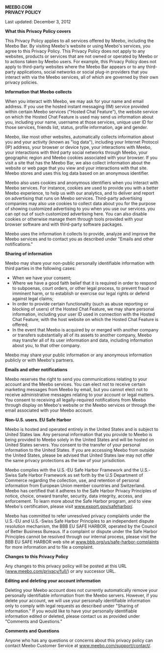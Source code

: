 **MEEBO.COM**  
**PRIVACY POLICY**

Last updated: December 3, 2012

**What this Privacy Policy covers**

This Privacy Policy applies to all services offered by Meebo, including the Meebo Bar. By visiting Meebo's website or using Meebo's services, you agree to this Privacy Policy. This Privacy Policy does not apply to any websites, products or services that are not owned or operated by Meebo or to actions taken by Meebo users. For example, this Privacy Policy does not apply to third-party websites where the Meebo Bar appears or to any third-party applications, social networks or social plug-in providers that you interact with via the Meebo services, all of which are governed by their own privacy policies.

**Information that Meebo collects**

When you interact with Meebo, we may ask for your name and email address. If you use the hosted instant messaging (IM) service provided within certain Meebo services ("Hosted Chat Feature"), the website service on which the Hosted Chat Feature is used may send us information about you, including your name, username at those services, unique user ID for those services, friends list, status, profile information, age and gender.

Meebo, like most other websites, automatically collects information about you and your activity (known as "log data"), including your Internet Protocol (IP) address, your browser or device type, your interactions with Meebo, your interactions with third party social networks through Meebo, your geographic region and Meebo cookies associated with your browser. If you visit a site that has the Meebo Bar, we also collect information about the website or web page that you view and your interactions with that site. Meebo stores and uses this log data based on an anonymous identifier.

Meebo also uses cookies and anonymous identifiers when you interact with Meebo services. For instance, cookies are used to provide you with a better Meebo experience, to help us with our analytics, and to deliver and report on advertising that runs on Meebo services. Third-party advertising companies may also use cookies to collect data about you for the purpose of showing customized advertising to you when you use our services. you can opt out of such customized advertising here. You can also disable cookies or otherwise manage them through tools provided with your browser software and with third-party software packages.

Meebo uses the information it collects to provide, analyze and improve the Meebo services and to contact you as described under "Emails and other notifications."

**Sharing of information**

Meebo may share your non-public personally identifiable information with third parties in the following cases:

*   When we have your consent;
*   Where we have a good faith belief that it is required in order to respond to subpoenas, court orders, or other legal process, to prevent fraud or imminent harm, or to establish or exercise our legal rights or defend against legal claims;
*   In order to provide certain functionality (such as abuse reporting or blocking of users) of the Hosted Chat Feature, we may share personal information, including your user ID used in connection with the Hosted Chat Feature, with the host website on which the Hosted Chat Feature is offered;
*   In the event that Meebo is acquired by or merged with another company or transfers substantially all of its assets to another company, Meebo may transfer all of its user information and data, including information about you, to that other company.

Meebo may share your public information or any anonymous information publicly or with Meebo's partners.

**Emails and other notifications**

Meebo reserves the right to send you communications relating to your account and the Meebo services. You can elect not to receive certain marketing messages from Meebo by email, but you cannot elect not to receive administrative messages relating to your account or legal matters. You consent to receiving all legally-required notifications from Meebo through display on Meebo's website or the Meebo services or through the email associated with your Meebo account.

**Non-U.S. users. EU Safe Harbor**

Meebo is hosted and operated entirely in the United States and is subject to United States law. Any personal information that you provide to Meebo is being provided to Meebo solely in the United States and will be hosted on United States servers. You consent to the transfer of your personal information to the United States. If you are accessing Meebo from outside the United States, please be advised that United States law may not offer the same privacy protections as the law of your jurisdiction.

Meebo complies with the U.S.-EU Safe Harbor Framework and the U.S.-Swiss Safe Harbor Framework as set forth by the U.S Department of Commerce regarding the collection, use, and retention of personal information from European Union member countries and Switzerland. Meebo has certified that it adheres to the Safe Harbor Privacy Principles of notice, choice, onward transfer, security, data integrity, access, and enforcement. To learn more about the Safe Harbor program, and to view Meebo's certification, please visit www.export.gov/safeharbor/.

Meebo has committed to refer unresolved privacy complaints under the U.S.-EU and U.S.-Swiss Safe Harbor Principles to an independent dispute resolution mechanism, the BBB EU SAFE HARBOR, operated by the Council of Better Business Bureaus. If a complaint or dispute under the Safe Harbor Principles cannot be resolved through our internal process, please visit the BBB EU SAFE HARBOR web site at www.bbb.org/us/safe-harbor-complaints for more information and to file a complaint.

**Changes to this Privacy Policy**

Any changes to this privacy policy will be posted at this URL (www.meebo.com/privacy/full/) or any successor URL.

**Editing and deleting your account information**

Deleting your Meebo account does not currently automatically remove your personally identifiable information from the Meebo servers. However, if you delete your account, we will use your personally identifiable information only to comply with legal requests as described under "Sharing of information." If you would like to have your personally identifiable information edited or deleted, please contact us as provided under "Comments and Questions."

**Comments and Questions**

Anyone who has any questions or concerns about this privacy policy can contact Meebo Customer Service at www.meebo.com/support/contact/.